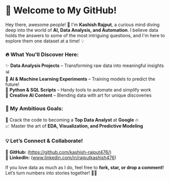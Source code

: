 # 🚀 Welcome to My GitHub!

Hey there, awesome people! 👋 I'm **Kashish Rajput**, a curious mind diving deep into the world of **AI, Data Analysis, and Automation**. I believe data holds the answers to some of the most intriguing questions, and I'm here to explore them one dataset at a time! 💡

### 🔥 What You'll Discover Here:
✨ **Data Analysis Projects** – Transforming raw data into meaningful insights 📊  
🤖 **AI & Machine Learning Experiments** – Training models to predict the future!  
🐍 **Python & SQL Scripts** – Handy tools to automate and simplify work  
🎨 **Creative AI Content** – Blending data with art for unique discoveries  

### 🌟 My Ambitious Goals:
🚀 Crack the code to becoming a **Top Data Analyst** at **Google** 🔥  
📈 Master the art of **EDA, Visualization, and Predictive Modeling**  

### 💡 Let’s Connect & Collaborate!
🔗 **GitHub:** (https://github.com/kashish-rajput476/)  
🌟 **LinkedIn:** (www.linkedin.com/in/rajputkashish476)  

If you love data as much as I do, feel free to **fork, star, or drop a comment!** Let’s turn numbers into stories together! 🚀😊

